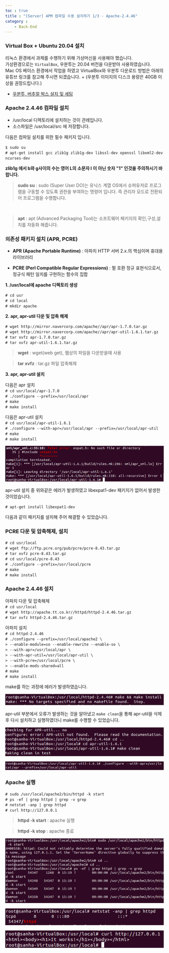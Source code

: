 ```yaml
---
toc : true
title : "[Server] APM 컴파일 수동 설치하기 1/3 - Apache-2.4.46"
category : 
    - Back-End
---
```

### Virtual Box + Ubuntu 20.04 설치
리눅스 환경에서 과제를 수행하기 위해 가상머신을 사용해야 했습니다.<br>
가상환경으로는 `VirtualBox`, 우분투는 20.04 버전을 다운받아 사용하였습니다. <br>
Mac OS 베이스 환경에서 작업을 하였고 VirtualBox와 우분투 다운로드 방법은 아래의 유튜브 링크를 참고해 주시면 되겠습니다. + $($우분투 이미지의 디스크 용량은 40GB 이상을 권장드립니다.)

- [우분투, 버추얼 박스 설치 및 세팅](https://www.youtube.com/watch?v=Hzji7w882OY)

### Apache 2.4.46 컴파일 설치
- /usr/local 디렉토리에 설치하는 것이 관례입니다.
- 소스파일은 /usr/local/src 에 저장합니다.

다음은 컴파일 설치를 위한 필수 패키지 입니다.<br>

`$ sudo su` <br>
`# apt-get install gcc zlib1g zlib1g-dev libssl-dev openssl libxml2-dev ncurses-dev` <br>

**zlib1g 에서 b와 g사이의 수는 영어 L의 소문자 l 이 아닌 숫자 "1" 인것을 주의하시기 바랍니다.**

>**sudo su** : sudo $($Super User DO)는 유닉스 계열 OS에서 슈퍼유저로 프로그램을 구동할 수 있도록 권한을 부여하는 명령어 입니다. 즉 관리자 모드로 전환되어 프로그램을 수행합니다.
<br>

>**apt** : apt $($Advanced Packaging Tool)는 소프트웨어 패키지의 확인,구성,설치를 자동화 해줍니다.

### 의존성 패키지 설치 $($APR, PCRE)

- **APR $($Apache Portable Runtime)** : 아파치 HTTP 서버 2.x.의 핵심이며 휴대용 라이브러리

- **PCRE $($Perl Compatible Regular Expressions)** : 펄 호환 정규 표현식으로서, 정규식 패턴 일치를 구현하는 함수의 집합

**1. /usr/local에 apache 디렉토리 생성**

`# cd usr` <br>
`# cd local` <br>
`# mkdir apache` <br>

**2. apr, apr-util 다운 및 압축 해제**

`# wget http://mirror.navercorp.com/apache//apr/apr-1.7.0.tar.gz` <br>
`# wget http://mirror.navercorp.com/apache//apr/apr-util-1.6.1.tar.gz` <br>
`# tar xvfz apr-1.7.0.tar.gz` <br>
`# tar xvfz apr-util-1.6.1.tar.gz` <br>

>**wget** : wget$($web get), 웹상의 파일을 다운받을때 사용

>**tar xvfz** : tar.gz 파일 압축해제

**3. apr, apr-util 설치**

다음은 apr 설치 <br>
`# cd usr/local/apr-1.7.0` <br>
`# ./configure --prefix=/usr/local/apr` <br>
`# make` <br>
`# make install` <br>

다음은 apr-util 설치 <br> 
`# cd usr/local/apr-util-1.6.1` <br>
`# ./configure --with-apr=/usr/local/apr --prefix=/usr/local/apr-util` <br>
`# make` <br>
`# make install` <br>

![apr-util-error](/assets/images/Back_End/apr-util-error.png) 

apr-util 설치 중 위와같은 에러가 발생하였고  libexpat1-dev 패키지가 없어서 발생한 것이었습니다.

`# apt-get install libexpat1-dev`

다음과 같이 패키지를 설치해 주어 해결할 수 있었습니다.

### PCRE 다운 및 압축해제, 설치

`# cd usr/local` <br>
`# wget ftp://ftp.pcre.org/pub/pcre/pcre-8.43.tar.gz`<br>
`# tar xvfz pcre-8.43.tar.gz` <br>
`# cd usr/local/pcre-8.43` <br>
`# ./configure --prefix=/usr/local/pcre` <br>
`# make` <br>
`# make install` <br>

### Apache 2.4.46 설치

아파치 다운 및 압축해제 <br>
`# cd usr/local` <br>
`# wget http://apache.tt.co.kr//httpd/httpd-2.4.46.tar.gz` <br>
`# tar xvfz httpd-2.4.46.tar.gz` <br>

아파치 설치 <br>
`# cd httpd-2.4.46` <br>
`# ./configure --prefix=/usr/local/apache2 \` <br>
`> --enable-module=so --enable-rewrite --enable-so \` <br>
`> --with-apr=/usr/local/apr \` <br>
`> --with-apr-util=/usr/local/apr-util \` <br>
`> --with-pcre=/usr/local/pcre \` <br>
`> --enable-mods-shared=all` <br>
`# make` <br>
`# make install` <br>

make를 하는 과정에 에러가 발생하였습니다.

![no make file found](/assets/images/Back_End/no_makefile_found.png) 

apr-util 부분에서 오류가 발생하는 것을 알아냈고 `make clean`을 통해 apr-util을 삭제 후 다시 설치하고 실행하였더니 make를 수행할 수 있었습니다. 

![apr-util-clean](/assets/images/Back_End/apr-util-clean.png)

![apr-util-error](/assets/images/Back_End/apr-util-install.png) 

### Apache 실행

`# sudo /usr/local/apache2/bin/httpd -k start` <br>
`# ps -ef | grep httpd | grep -v grep` <br>
`# netstat -anp | grep httpd` <br>
`# curl http://127.0.0.1` <br>

> **httpd -k start** : apache 실행

> **httpd -k stop** : apache 종료

![apr-util-error](/assets/images/Back_End/apache_execute.png) 

![apr-util-error](/assets/images/Back_End/result-apache.png) 

![apr-util-error](/assets/images/Back_End/ItWorks.png) 
